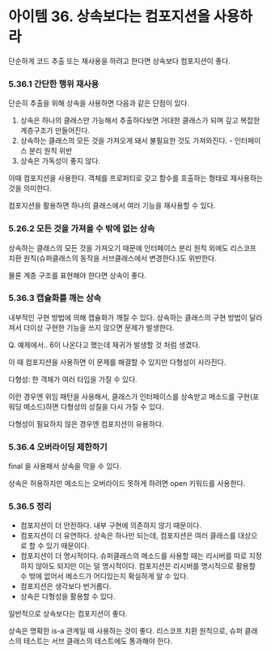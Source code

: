 # 아이템 36. 상속보다는 컴포지션을 사용하라

단순하게 코드 추출 또는 재사용을 하려고 한다면 상속보다 컴포지션이 좋다.

### 5.36.1 간단한 행위 재사용

단순히 추출을 위해 상속을 사용하면 다음과 같은 단점이 있다.

1. 상속은 하나의 클래스만 가능해서 추출하다보면 거대한 클래스가 되며 깊고 복잡한 계층구조가 만들어진다.
2. 상속하는 클래스의 모든 것을 가져오게 돼서 불필요한 것도 가져와진다. - 인터페이스 분리 원칙 위반 
3. 상속은 가독성이 좋지 않다.

이때 컴포지션을 사용한다. 객체를 프로퍼티로 갖고 함수를 호출하는 형태로 재사용하는 것을 의미한다.

컴포지션을 활용하면 하나의 클래스에서 여러 기능을 재사용할 수 있다.

### 5.26.2 모든 것을 가져올 수 밖에 없는 상속

상속하는 클래스의 모든 것을 가져오기 때문에 인터페이스 분리 원칙 외에도 리스코프 치환 원칙(슈퍼클래스의 동작을 서브클래스에서 변경한다.)도 위반한다.

물론 계층 구조를 표현해야 한다면 상속이 좋다.

### 5.36.3 캡슐화를 깨는 상속

내부적인 구현 방법에 의해 캡슐화가 깨질 수 있다. 상속하는 클래스의 구현 방법이 달라져서 더이상 구현한 기능을 쓰지 않으면 문제가 발생한다.

Q. 예제에서.. 6이 나온다고 했는데 재귀가 발생할 것 처럼 생겼다.

이 때 컴포지션을 사용하면 이 문제를 해결할 수 있지만 다형성이 사라진다.

다형성: 한 객체가 여러 타입을 가질 수 있다.

이런 경우엔 위임 패턴을 사용해서, 클래스가 인터페이스를 상속받고 메소드를 구현(포워딩 메소드)하면 다형성의 성질을 다시 가질 수 있다.

다형성이 필요하지 않은 경우엔 컴포지션이 유용하다. 

### 5.36.4 오버라이딩 제한하기

final 을 사용해서 상속을 막을 수 있다.

상속은 허용하지만 메소드는 오버라이드 못하게 하려면 open 키워드를 사용한다.

### 5.36.5 정리

- 컴포지션이 더 안전하다. 내부 구현에 의존하지 않기 때문이다.
- 컴포지션이 더 유연하다. 상속은 하나만 되는데, 컴포지션은 여러 클래스를 대상으로 할 수 있기 때문이다.
- 컴포지션이 더 명시적이다. 슈퍼클래스의 메소드를 사용할 때는 리시버를 따로 지정하지 않아도 되지만 이는 덜 명시적이다. 컴포지션은 리시버를 명시적으로 활용할 수 밖에 없어서 메소드가 어디있는지 확실하게 알 수 있다.
- 컴포지션은 생각보다 번거롭다.
- 상속은 다형성을 활용할 수 있다.

일반적으로 상속보다는 컴포지션이 좋다.

상속은 명확한 is-a 관계일 때 사용하는 것이 좋다. 리스코프 치환 원칙으로, 슈퍼 클래스의 테스트는 서브 클래스의 테스트에도 통과해야 한다.
